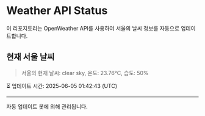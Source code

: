 
# Weather API Status

이 리포지토리는 OpenWeather API를 사용하여 서울의 날씨 정보를 자동으로 업데이트합니다.

## 현재 서울 날씨
> 서울의 현재 날씨: clear sky, 온도: 23.76°C, 습도: 50%

⏳ 업데이트 시간: 2025-06-05 01:42:43 (UTC)

---
자동 업데이트 봇에 의해 관리됩니다.
